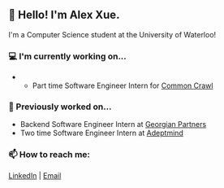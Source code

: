 ## 👋 Hello! I'm Alex Xue.

I'm a Computer Science student at the University of Waterloo!

### 💻 I'm currently working on...
- - Part time Software Engineer Intern for [Common Crawl](https://commoncrawl.org/ "Common Crawl")


### 🌱 Previously worked on...
- Backend Software Engineer Intern at [Georgian Partners](https://georgianpartners.com/ "Georgian Partners")
- Two time Software Engineer Intern at [Adeptmind](https://adeptmind.ai/ "Adeptmind")

### 📫 How to reach me: 
[LinkedIn](https://www.linkedin.com/in/alexxue/ "LinkedIn") | [Email](mailto:a7xue@uwaterloo.ca "Email")

<!--


Here are some ideas to get you started:

- 🔭 I’m currently working on ...
- 🌱 I’m currently learning ...
- 👯 I’m looking to collaborate on ...
- 🤔 I’m looking for help with ...
- 💬 Ask me about ...
- 📫 How to reach me: ...
- 😄 Pronouns: ...
- ⚡ Fun fact: ...

- Part time Software Consultant for [Common Crawl](https://commoncrawl.org/ "Common Crawl")
-->
